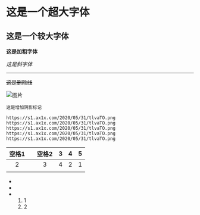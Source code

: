 # 这是一个超大字体

## 这是一个较大字体



**这是加粗字体**



*这是斜字体*



*******



~~这是删除线~~



![图片](https://s1.ax1x.com/2020/05/31/tlvaTO.png)



`这是增加阴影标记`

```
https://s1.ax1x.com/2020/05/31/tlvaTO.png
https://s1.ax1x.com/2020/05/31/tlvaTO.png
https://s1.ax1x.com/2020/05/31/tlvaTO.png
https://s1.ax1x.com/2020/05/31/tlvaTO.png
https://s1.ax1x.com/2020/05/31/tlvaTO.png

```



| 空格1 |      | 空格2 | 3    |  4   |  5   |
| :---: | ---- | :---: | ---- | :--: | :--: |
|   2   |      |   3   | 4    |  2   |  1   |
|       |      |       |      |      |      |





- 

- 
- 1. 1
  2. 2



